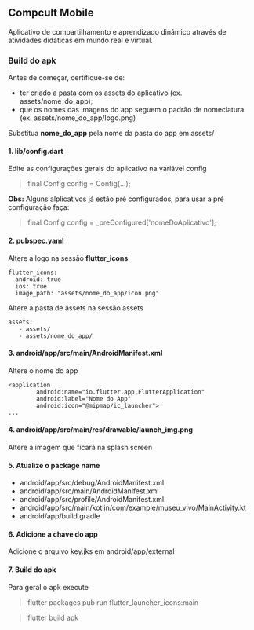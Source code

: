 ## Compcult Mobile

Aplicativo de compartilhamento e aprendizado dinâmico através de atividades didáticas em mundo real e virtual.

### Build do apk

Antes de começar, certifique-se de:
 * ter criado a pasta com os assets do aplicativo (ex. assets/nome_do_app);
 * que os nomes das imagens do app seguem o padrão de nomeclatura (ex. assets/nome_do_app/logo.png)

Substitua **nome_do_app** pela nome da pasta do app em assets/ 

#### 1. lib/config.dart
Edite as configurações gerais do aplicativo na variável config

> final Config config = Config(...);

**Obs:** Alguns alplicativos já estão pré configurados, para usar a pré configuração faça:

> final Config config = _preConfigured['nomeDoAplicativo'];

#### 2. pubspec.yaml

Altere a logo na sessão **flutter_icons**
```
flutter_icons:
  android: true 
  ios: true
  image_path: "assets/nome_do_app/icon.png"
```
  
Altere a pasta de assets na sessão assets  
```
assets:
   - assets/
   - assets/nome_do_app/
```

#### 3. android/app/src/main/AndroidManifest.xml

Altere o nome do app
```
<application
        android:name="io.flutter.app.FlutterApplication"
        android:label="Nome do App"
        android:icon="@mipmap/ic_launcher">
...
```

#### 4. android/app/src/main/res/drawable/launch_img.png

Altere a imagem que ficará na splash screen

#### 5. Atualize o package name

 * android/app/src/debug/AndroidManifest.xml
 * android/app/src/main/AndroidManifest.xml
 * android/app/src/profile/AndroidManifest.xml
 * android/app/src/main/kotlin/com/example/museu_vivo/MainActivity.kt
 * android/app/build.gradle

 #### 6. Adicione a chave do app

Adicione o arquivo key.jks em android/app/external

#### 7. Build do apk

Para geral o apk execute

> flutter packages pub run flutter_launcher_icons:main
  
> flutter build apk